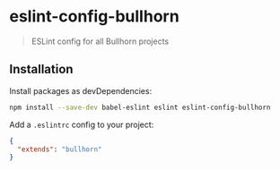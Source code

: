 # eslint-config-bullhorn

> ESLint config for all Bullhorn projects

## Installation

Install packages as devDependencies:

```bash
npm install --save-dev babel-eslint eslint eslint-config-bullhorn
```

Add a `.eslintrc` config to your project:

```json
{
  "extends": "bullhorn"
}
```